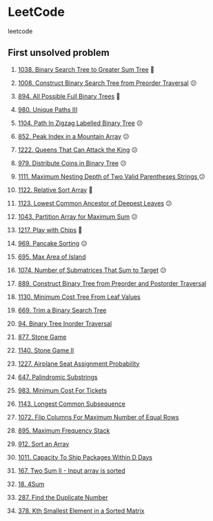 # LeetCode

leetcode

## First unsolved problem

1. [1038. Binary Search Tree to Greater Sum Tree](https://leetcode.com/problems/binary-search-tree-to-greater-sum-tree/) 🙂

2. [1008. Construct Binary Search Tree from Preorder Traversal](https://leetcode.com/problems/construct-binary-search-tree-from-preorder-traversal/) 😕

3. [894. All Possible Full Binary Trees](https://leetcode.com/problems/all-possible-full-binary-trees/) 🙂

4. [980. Unique Paths III](https://leetcode.com/problems/unique-paths-iii/)

5. [1104. Path In Zigzag Labelled Binary Tree](https://leetcode.com/problems/path-in-zigzag-labelled-binary-tree/) 😕

6. [852. Peak Index in a Mountain Array](https://leetcode.com/problems/peak-index-in-a-mountain-array/) 😕

7. [1222. Queens That Can Attack the King](https://leetcode.com/problems/queens-that-can-attack-the-king/) 😕

8. [979. Distribute Coins in Binary Tree](https://leetcode.com/problems/distribute-coins-in-binary-tree/) 😕

9. [1111. Maximum Nesting Depth of Two Valid Parentheses Strings
   ](https://leetcode.com/problems/maximum-nesting-depth-of-two-valid-parentheses-strings/) 😕

10. [1122. Relative Sort Array](https://leetcode.com/problems/relative-sort-array/) 🙂

11. [1123. Lowest Common Ancestor of Deepest Leaves](https://leetcode.com/problems/lowest-common-ancestor-of-deepest-leaves/) 😕

12. [1043. Partition Array for Maximum Sum](https://leetcode.com/problems/partition-array-for-maximum-sum/) 😕

13. [1217. Play with Chips](https://leetcode.com/problems/play-with-chips/) 🙂

14. [969. Pancake Sorting](https://leetcode.com/problems/pancake-sorting/) 😕

15. [695. Max Area of Island](https://leetcode.com/problems/max-area-of-island/)

16. [1074. Number of Submatrices That Sum to Target](https://leetcode.com/problems/number-of-submatrices-that-sum-to-target/) 😕

17. [889. Construct Binary Tree from Preorder and Postorder Traversal](https://leetcode.com/problems/construct-binary-tree-from-preorder-and-postorder-traversal/)

18. [1130. Minimum Cost Tree From Leaf Values](https://leetcode.com/problems/minimum-cost-tree-from-leaf-values/)

19. [669. Trim a Binary Search Tree](https://leetcode.com/problems/trim-a-binary-search-tree/)

20. [94. Binary Tree Inorder Traversal](https://leetcode.com/problems/binary-tree-inorder-traversal/)

21. [877. Stone Game](https://leetcode.com/problems/stone-game/)

22. [1140. Stone Game II](https://leetcode.com/problems/stone-game-ii/)

23. [1227. Airplane Seat Assignment Probability](https://leetcode.com/problems/airplane-seat-assignment-probability/)

24. [647. Palindromic Substrings](https://leetcode.com/problems/palindromic-substrings/)

25. [983. Minimum Cost For Tickets](https://leetcode.com/problems/minimum-cost-for-tickets/)

26. [1143. Longest Common Subsequence](https://leetcode.com/problems/longest-common-subsequence/)

27. [1072. Flip Columns For Maximum Number of Equal Rows](https://leetcode.com/problems/flip-columns-for-maximum-number-of-equal-rows/)

28. [895. Maximum Frequency Stack](https://leetcode.com/problems/maximum-frequency-stack/)

29. [912. Sort an Array](https://leetcode.com/problems/sort-an-array/)

30. [1011. Capacity To Ship Packages Within D Days](https://leetcode.com/problems/capacity-to-ship-packages-within-d-days/)

31. [167. Two Sum II - Input array is sorted](https://leetcode.com/problems/two-sum-ii-input-array-is-sorted/)

32. [18. 4Sum](https://leetcode.com/problems/4sum/)

33. [287. Find the Duplicate Number](https://leetcode.com/problems/find-the-duplicate-number/)

34. [378. Kth Smallest Element in a Sorted Matrix](https://leetcode.com/problems/kth-smallest-element-in-a-sorted-matrix/)
